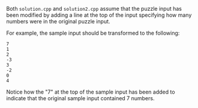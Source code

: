 Both `solution.cpp` and `solution2.cpp` assume that the puzzle input has been modified by adding a line at the top of the input specifying how many numbers were in the original puzzle input.

For example, the sample input should be transformed to the following:

    7
    1
    2
    -3
    3
    -2
    0
    4

Notice how the "7" at the top of the sample input has been added to indicate that the original sample input contained 7 numbers.